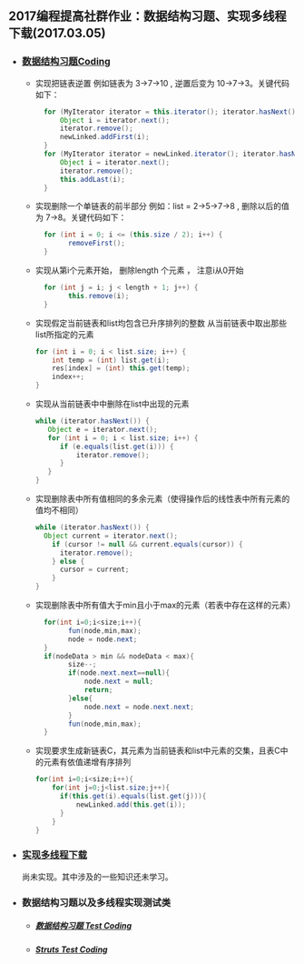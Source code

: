 ## 2017编程提高社群作业：数据结构习题、实现多线程下载(2017.03.05)

- ### [数据结构习题Coding](https://github.com/china-kook/coding2017/blob/master/coding2017%20%E7%AC%AC%E4%B8%80%E5%AD%A3/group18/935542673/Coding/20170305/src/com/ikook/linked/LinkedUtil.java)

  - 实现把链表逆置 例如链表为 3->7->10 , 逆置后变为 10->7->3。关键代码如下：

      ```java
        for (MyIterator iterator = this.iterator(); iterator.hasNext(); ) {
            Object i = iterator.next();
            iterator.remove();
            newLinked.addFirst(i);
        }
        for (MyIterator iterator = newLinked.iterator(); iterator.hasNext(); ) {
            Object i = iterator.next();
            iterator.remove();
            this.addLast(i);
        }
       ```

  - 实现删除一个单链表的前半部分 例如：list = 2->5->7->8 , 删除以后的值为 7->8。关键代码如下：

    ```java
      for (int i = 0; i <= (this.size / 2); i++) {
            removeFirst();
      }
    ```

  - 实现从第i个元素开始， 删除length 个元素 ， 注意i从0开始

      ```java
        for (int j = i; j < length + 1; j++) {
              this.remove(i);
        }
      ```

   - 实现假定当前链表和list均包含已升序排列的整数 从当前链表中取出那些list所指定的元素

      ```java
      for (int i = 0; i < list.size; i++) {
          int temp = (int) list.get(i);
          res[index] = (int) this.get(temp);
          index++;
      }
      ```

   - 实现从当前链表中中删除在list中出现的元素

      ```java
      while (iterator.hasNext()) {
         Object e = iterator.next();
         for (int i = 0; i < list.size; i++) {
            if (e.equals(list.get(i))) {
                iterator.remove();
            }
         }
      }
      ```

   - 实现删除表中所有值相同的多余元素（使得操作后的线性表中所有元素的值均不相同）

      ```java
      while (iterator.hasNext()) {
        Object current = iterator.next();
          if (cursor != null && current.equals(cursor)) {
            iterator.remove();
          } else {
            cursor = current;
          }
      }
      ```

  - 实现删除表中所有值大于min且小于max的元素（若表中存在这样的元素）

    ```java
      for(int i=0;i<size;i++){
            fun(node,min,max);
            node = node.next;
      }
      if(nodeData > min && nodeData < max){
            size--;
            if(node.next.next==null){
                node.next = null;
                return;
            }else{
                node.next = node.next.next;
            }
            fun(node,min,max);
      }
    ```

   - 实现要求生成新链表C，其元素为当前链表和list中元素的交集，且表C中的元素有依值递增有序排列

      ```java
      for(int i=0;i<size;i++){
          for(int j=0;j<list.size;j++){
            if(this.get(i).equals(list.get(j))){
                newLinked.add(this.get(i));
            }
          }
      }
      ```

- ### [实现多线程下载](https://github.com/china-kook/coding2017/tree/master/coding2017%20%E7%AC%AC%E4%B8%80%E5%AD%A3/group18/935542673/Coding/20170305/src/com/ikook/download)

    尚未实现。其中涉及的一些知识还未学习。

- ### 数据结构习题以及多线程实现测试类

  - ##### [数据结构习题 Test Coding](https://github.com/china-kook/coding2017/blob/master/coding2017%20%E7%AC%AC%E4%B8%80%E5%AD%A3/group18/935542673/Coding/20170305/junit/com/ikook/LinkedUtilTest.java)

  - ##### [Struts Test Coding](https://github.com/china-kook/coding2017/blob/master/coding2017%20%E7%AC%AC%E4%B8%80%E5%AD%A3/group18/935542673/Coding/20170305/junit/com/ikook/download/FileDownloaderTest.java)
